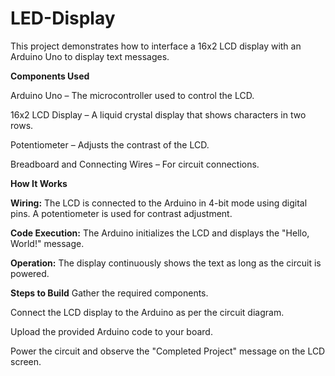 # LED-Display

This project demonstrates how to interface a 16x2 LCD display with an Arduino Uno to display text messages.

**Components Used**

Arduino Uno – The microcontroller used to control the LCD.

16x2 LCD Display – A liquid crystal display that shows characters in two rows.

Potentiometer – Adjusts the contrast of the LCD.

Breadboard and Connecting Wires – For circuit connections.


**How It Works**

**Wiring:** The LCD is connected to the Arduino in 4-bit mode using digital pins. A potentiometer is used for contrast adjustment.

**Code Execution:** The Arduino initializes the LCD and displays the "Hello, World!" message.

**Operation:** The display continuously shows the text as long as the circuit is powered.

**Steps to Build**
Gather the required components.

Connect the LCD display to the Arduino as per the circuit diagram.

Upload the provided Arduino code to your board.

Power the circuit and observe the "Completed Project" message on the LCD screen.

